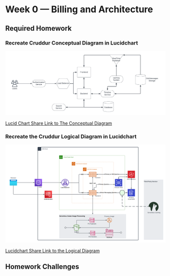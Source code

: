 # Week 0 — Billing and Architecture

## Required Homework

### Recreate Cruddur Conceptual Diagram in Lucidchart

![Cruddur Conceptual Diagram](assets/week0-Cruddur-Conceptual-Diagram.png)

[Lucid Chart Share Link to The Conceptual Diagram](https://lucid.app/lucidchart/564b42a1-22c0-43a1-9836-da5901256136/edit?viewport_loc=-326%2C-4%2C1658%2C815%2C0_0&invitationId=inv_6b115f24-6145-447d-b74f-aadacfcae546)

### Recreate the Cruddur Logical Diagram in Lucidchart

![Cruddur Logical Diagram](assets/week0-Cruddur-Logical-Diagram.png)

[Lucidchart Share Link to the Logical Diagram](https://lucid.app/lucidchart/9c63bfbc-1ad6-4c75-86af-e252fc3b4e78/edit?viewport_loc=-1163%2C179%2C3552%2C1746%2C0_0&invitationId=inv_3c22fbce-954d-437e-a389-53906eeed9d4)

## Homework Challenges
